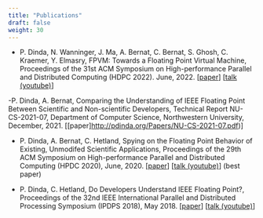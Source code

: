 ```yaml
---
title: "Publications"
draft: false
weight: 30
---
```


- P. Dinda, N. Wanninger, J. Ma, A. Bernat, C. Bernat, S. Ghosh,
  C. Kraemer, Y. Elmasry, FPVM: Towards a Floating Point Virtual
  Machine, Proceedings of the 31st ACM Symposium on High-performance
  Parallel and Distributed Computing (HDPC 2022). June, 2022.  \[[paper](http://pdinda.org/Papers/hpdc22.pdf)\] \[[talk (youtube)]()\]

-P. Dinda, A. Bernat, Comparing the Understanding of IEEE Floating
 Point Between Scientific and Non-scientific Developers, Technical
 Report NU-CS-2021-07, Department of Computer Science, Northwestern
 University, December, 2021. \[[paper]http://pdinda.org/Papers/NU-CS-2021-07.pdf)\]

- P. Dinda, A. Bernat, C. Hetland, Spying on the Floating Point Behavior of Existing, Unmodifed Scientific Applications, Proceedings of the 29th ACM Symposium on High-performance Parallel and Distributed Computing (HPDC 2020), June, 2020. \[[paper](http://pdinda.org/Papers/hpdc20.pdf)\] \[[talk (youtube)]()\] (best paper)

- P. Dinda, C. Hetland, Do Developers Understand IEEE Floating Point?,
  Proceedings of the 32nd IEEE International Parallel and Distributed
  Processing Symposium (IPDPS 2018), May 2018.  \[[paper](http://pdinda.org/Papers/ipdps18.pdf)\] \[[talk (youtube)]()\]
